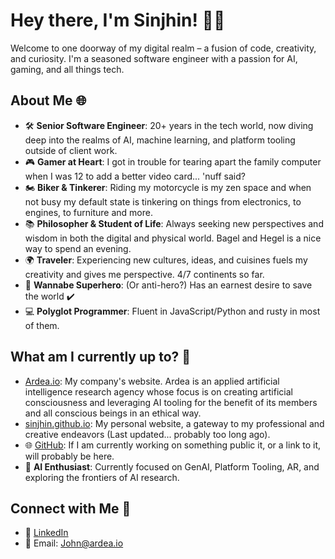 # Hey there, I'm Sinjhin! 👋😈

Welcome to one doorway of my digital realm – a fusion of code, creativity, and curiosity. I'm a seasoned software engineer with a passion for AI, gaming, and all things tech.

## About Me 🌐

- 🛠️ **Senior Software Engineer**: 20+ years in the tech world, now diving deep into the realms of AI, machine learning, and platform tooling outside of client work.
- 🎮 **Gamer at Heart**: I got in trouble for tearing apart the family computer when I was 12 to add a better video card... 'nuff said?
- 🏍️ **Biker & Tinkerer**: Riding my motorcycle is my zen space and when not busy my default state is tinkering on things from electronics, to engines, to furniture and more.
- 📚 **Philosopher & Student of Life**: Always seeking new perspectives and wisdom in both the digital and physical world. Bagel and Hegel is a nice way to spend an evening.
- 🌍 **Traveler**: Experiencing new cultures, ideas, and cuisines fuels my creativity and gives me perspective. 4/7 continents so far.
- 🦸 **Wannabe Superhero**: (Or anti-hero?) Has an earnest desire to save the world ✔️
- 💻 **Polyglot Programmer**: Fluent in JavaScript/Python and rusty in most of them.

## What am I currently up to? 🦎

- [Ardea.io](https://ardea.io): My company's website. Ardea is an applied artificial intelligence research agency whose focus is on creating artificial consciousness and leveraging AI tooling for the benefit of its members and all conscious beings in an ethical way.
- [sinjhin.github.io](https://sinjhin.github.io): My personal website, a gateway to my professional and creative endeavors (Last updated... probably too long ago).
- 🌐 [GitHub](https://github.com/Sinjhin/projects): If I am currently working on something public it, or a link to it, will probably be here.
- 🤖 **AI Enthusiast**: Currently focused on GenAI, Platform Tooling, AR, and exploring the frontiers of AI research.

## Connect with Me 🌟

- 💼 [LinkedIn](https://www.linkedin.com/in/johnathangardner/)
- 📧 Email: John@ardea.io

